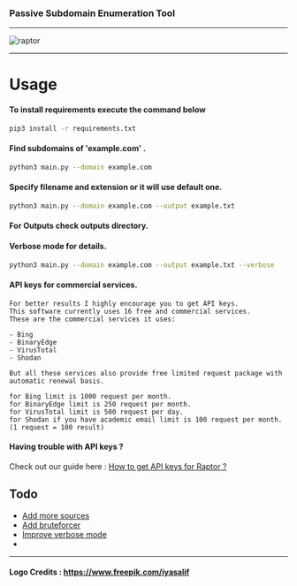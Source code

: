 ### Passive Subdomain Enumeration Tool
---
![raptor](https://user-images.githubusercontent.com/39130214/110909816-fc04c180-8329-11eb-9344-d06f25458f61.png)

---

# Usage
#### To install requirements execute the command below

```sh
pip3 install -r requirements.txt  
```

#### Find subdomains of 'example.com' . 
```sh
python3 main.py --domain example.com  
```

#### Specify filename and extension  or it will use default one.

```sh
python3 main.py --domain example.com --output example.txt  
```
#### For Outputs check outputs directory.


#### Verbose mode for details.

```sh
python3 main.py --domain example.com --output example.txt --verbose
```

#### API keys for commercial services.

```
For better results I highly encourage you to get API keys.
This software currently uses 16 free and commercial services.
These are the commercial services it uses:

- Bing
- BinaryEdge
- VirusTotal
- Shodan

But all these services also provide free limited request package with automatic renewal basis.

for Bing limit is 1000 request per month.
for BinaryEdge limit is 250 request per month. 
for VirusTotal limit is 500 request per day.
for Shodan if you have academic email limit is 100 request per month. (1 request = 100 result)

```
#### Having trouble with API keys ?
Check out our guide here :
[ How to get API keys for Raptor ? ](https://github.com/HJ23/Raptor/wiki)



## Todo
- [ Add more sources ]()
- [ Add bruteforcer ]()
- [ Improve verbose mode ]()
- [  ]()

----
#### Logo Credits : https://www.freepik.com/iyasalif

